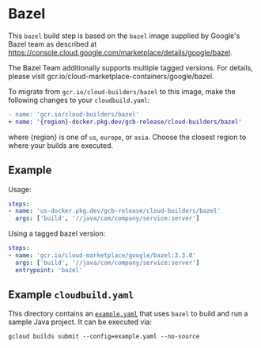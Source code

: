 # Bazel

This `bazel` build step is based on the `bazel` image supplied by Google's Bazel
team as described at
https://console.cloud.google.com/marketplace/details/google/bazel.

The Bazel Team additionally supports multiple tagged versions.
For details, please visit gcr.io/cloud-marketplace-containers/google/bazel.

To migrate from `gcr.io/cloud-builders/bazel` to this image, make the following
changes to your `cloudbuild.yaml`:

```diff
- name: 'gcr.io/cloud-builders/bazel'
+ name: '{region}-docker.pkg.dev/gcb-release/cloud-builders/bazel'
```

where {region} is one of `us`, `europe`, or `asia`. Choose the closest region to
where your builds are executed.

## Example

Usage:

```yaml
steps:
- name: 'us-docker.pkg.dev/gcb-release/cloud-builders/bazel'
  args: ['build', '//java/com/company/service:server']
```

Using a tagged bazel version:
```yaml
steps:
- name: 'gcr.io/cloud-marketplace/google/bazel:3.3.0'
  args: ['build', '//java/com/company/service:server']
  entrypoint: 'bazel'
```

## Example `cloudbuild.yaml`

This directory contains an [`example.yaml`](example.yaml) that uses `bazel` to
build and run a sample Java project. It can be executed via:
```
gcloud builds submit --config=example.yaml --no-source
```
